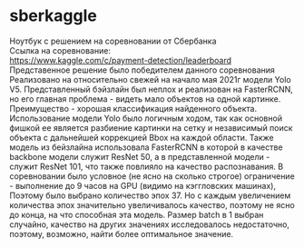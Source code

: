 # sberkaggle
Ноутбук с решением на соревновании от Сбербанка  
Ссылка на соревнование:  
https://www.kaggle.com/c/payment-detection/leaderboard  
Представенное решение было победителем данного соревнования  
Реализовано на относительно свежей на начало мая 2021г модели Yolo V5.
Представленный бэйзлайн был неплох и реализован на FasterRCNN, но его главная проблема - видеть мало объектов на одной картинке. Преимущество - хорошая классификация найденного объекта. Использование модели Yolo было логичным ходом, так как основной фишкой ее является разбиение картинки на сетку и независимый поиск объекта с дальнейшей коррекцией Bbox на каждой области. Также модель из бейзлайна использовала FasterRCNN в которой в качестве backbone модели служит ResNet 50, а в представленной модели - служит ResNet  101, что также повлияло на качество распознавания. В соревновании было условное (не ясно на сколько строгое) ограничение - выполнение до 9 часов на GPU (видимо на кэггловских машинах), Поэтому было выбрано количество эпох 37. Но с каждым увеличением количества эпох значительно увеличивалось качество, поэтому не ясно до конца, на что способная эта модель. Размер batch в 1 выбран случайно, качество на других значениях исследовалось недостаточно, поэтому, возможно, найти более оптимальное значение.
